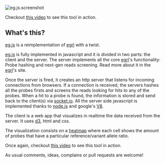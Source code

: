 ![eg.js.screenshot](http://f.cl.ly/items/2K3e0o0M1B3s0n3b1d3b/eg_js.screenshot.png)

Checkout [this video](https://vimeo.com/44891332) to see this tool in action.

## What's this?

[eg.js](http://github.com/drio/eg.js) is a reimplementation of
[egrl](http://github.com/drio/egrl) with a twist.

[eg.js](http://github.com/drio/eg.js) is fully implemented in javascript
and it is divided in two parts: the client and the server. The server
implements all the core [egrl](http://github.com/drio/egrl)'s functionality:
Probe hashing and next-gen reads screening. Read more about it in the
[egrl](http://github.com/drio/egrl)'s site.

Once the server is fired, it creates an http server that listens for
incoming connections from browsers. If a connection is received, the
servers hashes all the probes firsts and screens the reads looking for
hits to any of the probes. When a hit to a probe is found, the information
is stored and send back to the client(s) via [socket.io](http://socket.io).
All the server side javascript is implemented thanks to
[node.js](http://nodejs.org) and google's [V8](http://code.google.com/p/v8/).

The client is a web app that visualizes in realtime the data received from
the server. It uses [d3](http://d3js.org/), html and css.

The visualization consists on a [heatmap](http://en.wikipedia.org/wiki/Heat_map)
where each cell shows the amount of probes that have a particular
reference/variant allele ratio.

Once again, checkout [this video](https://vimeo.com/44880073) to see this tool in action.

As usual comments, ideas, complains or pull requests are welcome!
